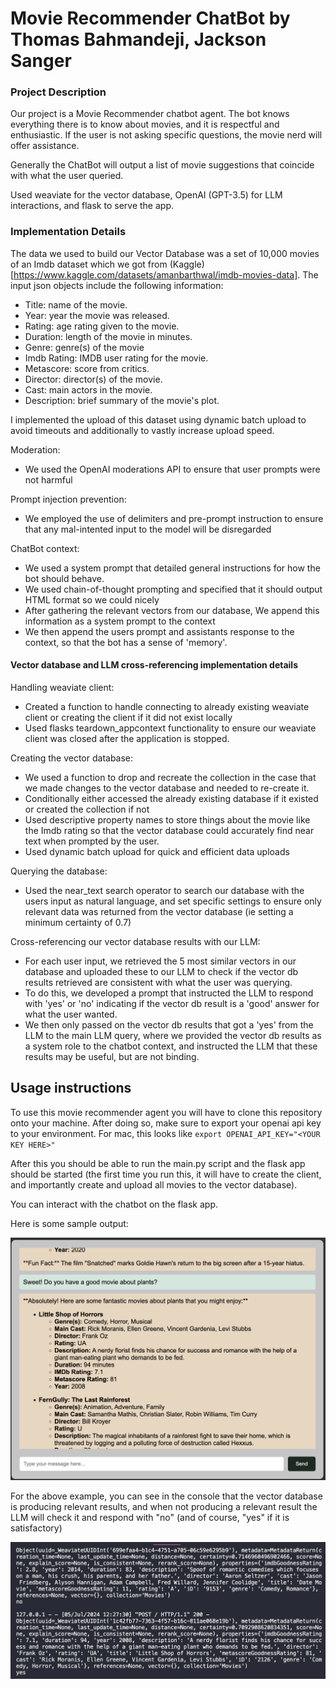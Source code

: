 # Movie Recommender ChatBot by Thomas Bahmandeji, Jackson Sanger

### Project Description
Our project is a Movie Recommender chatbot agent. The bot knows everything there is to know about movies, and it is respectful and enthusiastic. If the user is not asking specific questions, the movie nerd will offer assistance.

Generally the ChatBot will output a list of movie suggestions that coincide with what the user queried.

Used weaviate for the vector database, OpenAI (GPT-3.5) for LLM interactions, and flask to serve the app.

### Implementation Details

The data we used to build our Vector Database was a set of 10,000 movies of an Imdb dataset which we got from (Kaggle)[https://www.kaggle.com/datasets/amanbarthwal/imdb-movies-data]. The input json objects include the following information:
* Title: name of the movie.
* Year: year the movie was released.
* Rating: age rating given to the movie. 
* Duration: length of the movie in minutes.
* Genre: genre(s) of the movie
* Imdb Rating: IMDB user rating for the movie.
* Metascore: score from critics.
* Director: director(s) of the movie.
* Cast: main actors in the movie.
* Description: brief summary of the movie's plot.

I implemented the upload of this dataset using dynamic batch upload to avoid timeouts and additionally to vastly increase upload speed.

Moderation:
- We used the OpenAI moderations API to ensure that user prompts were not harmful

Prompt injection prevention:
- We employed the use of delimiters and pre-prompt instruction to ensure that any mal-intented input to the model will be disregarded

ChatBot context:
- We used a system prompt that detailed general instructions for how the bot should behave.
- We used chain-of-thought prompting and specified that it should output HTML format so we could nicely 
- After gathering the relevant vectors from our database, We append this information as a system prompt to the context
- We then append the users prompt and assistants response to the context, so that the bot has a sense of 'memory'.

#### Vector database and LLM cross-referencing implementation details

Handling weaviate client:
- Created a function to handle connecting to already existing weaviate client or creating the client if it did not exist locally
- Used flasks teardown_appcontext functionality to ensure our weaviate client was closed after the application is stopped.

Creating the vector database:
- We used a function to drop and recreate the collection in the case that we made changes to the vector database and needed to re-create it.
- Conditionally either accessed the already existing database if it existed or created the collection if not
- Used descriptive property names to store things about the movie like the Imdb rating so that the vector database could accurately find near text when prompted by the user. 
- Used dynamic batch upload for quick and efficient data uploads

Querying the database:
- Used the near_text search operator to search our database with the users input as natural language, and set specific settings to ensure only relevant data was returned from the vector database (ie setting a minimum certainty of 0.7)

Cross-referencing our vector database results with our LLM:
- For each user input, we retrieved the 5 most similar vectors in our database and uploaded these to our LLM to check if the vector db results retrieved are consistent with what the user was querying.
- To do this, we developed a prompt that instructed the LLM to respond with 'yes' or 'no' indicating if the vector db result is a 'good' answer for what the user wanted.
- We then only passed on the vector db results that got a 'yes' from the LLM to the main LLM query, where we provided the vector db results as a system role to the chatbot context, and instructed the LLM that these results may be useful, but are not binding.


## Usage instructions

To use this movie recommender agent you will have to clone this repository onto your machine. After doing so, make sure to export your openai api key to your environment. For mac, this looks like ```export OPENAI_API_KEY="<YOUR KEY HERE>"```

After this you should be able to run the main.py script and the flask app should be started (the first time you run this, it will have to create the client, and importantly create and upload all movies to the vector database).

You can interact with the chatbot on the flask app.

Here is some sample output:

![flask app output screenshot](https://github.com/thom-bahm/MovieRecommender/blob/main/flaskapp_output_sc.png?raw=true)


For the above example, you can see in the console that the vector database is producing relevant results, and when not producing a relevant result the LLM will check it and respond with "no" (and of course, "yes" if it is satisfactory)

![Vector database output screenshot](https://github.com/thom-bahm/MovieRecommender/blob/main/vectordb_output_example.png?raw=true)

